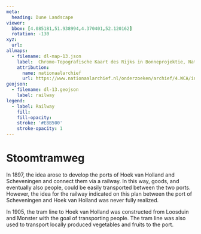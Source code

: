 ```yaml
---
meta:
  heading: Dune Landscape
viewer:
  bbox: [4.085181,51.938994,4.370401,52.120162]
  rotation: -130
xyz:
  url:
allmaps:
  - filename: dl-map-13.json
    label: 	Chromo-Topografische Kaart des Rijks in Bonneprojektie, Nationaal Archief
    attribution:
      name: nationaalarchief
      url: https://www.nationaalarchief.nl/onderzoeken/archief/4.WCA/invnr/13384
geojson:
  - filename: dl-13.geojson
    label: railway
legend:
  - label: Railway
    fill: 
    fill-opacity: 
    stroke: '#E8B500'
    stroke-opacity: 1
---
```


# Stoomtramweg 

In 1897, the idea arose to develop the ports of Hoek van Holland and Scheveningen and connect them via a railway. In this way, goods, and eventually also people, could be easily transported between the two ports. However, the idea for the railway indicated on this plan between the port of Scheveningen and Hoek van Holland was never fully realized. 

In 1905, the tram line to Hoek van Holland was constructed from Loosduin and Monster with the goal of transporting people. The tram line was also used to transport locally produced vegetables and fruits to the port.